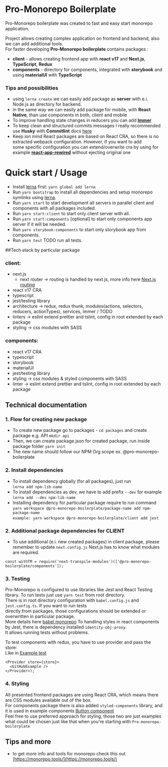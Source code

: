 # Pro-Monorepo Boilerplate

Pro-Monorepo boilerplate was created to fast and easy start monorepo application.

Project allows creating complex application on frontend and backend, also we can add additional tools.  
For faster developing **Pro-Monorepo boilerplate** contains packages :

* **client** - allows creating frontend app with **react v17** and **Next.js**, **TypeScript**, **Redux**
* **components** - directory for components, integrated with **storybook** and using **materialUI** with **TypeScript**
 
### Tips and possibilities
* using `lerna create` we can easily add package as **server** with e.i. Node.js as directory for backend.
* in the same way we can easily add package for mobile, with **React Native**, than use components in both, client and mobile  
* To improve handling state changes in reducers you can add **[Immer](https://immerjs.github.io/immer/)** 
* To keep clean and structured commits messages I really recommended use **Husky** with **Commitlint** docs [here](https://github.com/conventional-changelog/commitlint)
* Keep ion mind React packages are based on React CRA, so there is no extracted webpack configuration. However, if you want to add  
some specific configuration you can extend/overwrite cra by using for example **[react-app-rewired](https://github.com/timarney/react-app-rewired)** without ejecting original one

# Quick start / Usage
- Install [lerna](https://github.com/lerna/lerna) first: `yarn global add lerna`
- Run `yarn bootstrap` to install all dependencies and setup monorepo symlinks using [lerna](https://github.com/lerna/lerna).
- Run `yarn start` to start development all servers in parallel client and components with all packages included.
- Run `yarn start:client` to start only client server with all.
- Run `yarn start:components` [optional] to start only components app server if it will be needed.
- Run `yarn storybook:components` to start only storybook app from components.
- Run `yarn test` TODO run all tests.

##Tech stack by particular package
### client:
- next.js
  - next router -> routing is handled by next.js, more info here [Next.js routing](https://nextjs.org/docs/routing/introduction)
- react v17 CRA
- typescript
- jest/testing library
- architecture -> redux, redux thunk, modules(actions, selectors, reducers, actionTypes), services, immer / TODO 
- linters -> eslint extend prettier and tslint, config in root extended by each package
- styling -> css modules with SASS

### components:
- react v17 CRA
- typescript
- storybook
- materialUI
- jest/testing library
- styling -> css modules & styled components with SASS
- linter -> eslint extend prettier and tslint, config in root extended by each package


## Technical documentation
### 1. Flow for creating new package
* To create new package go to packages - `cd packages` and create package e.g. API `mkdir api`
* Then, we can create package.json for created package, run inside package folder `yarn init`
* The new name should follow our NPM Org scope ex. @pro-monorepo-boilerplate
### 2. Install dependencies
* To install dependency globally (for all packages), just run  
```lerna add npm-lib-name```  
* To install dependencies as dev, we have to add prefix  `--dev` 
for example   
`lerna add --dev npm-lib-name`
* Installing dependency for particular package require to run command   
```yarn workspace @pro-monorepo-boilerplate/package-name add npm-package-name```  
```example: yarn workspace @pro-monorepo-boilerplate/client add jest```
### 2. Additional package dependencies for CLIENT
* To use additional (e.i. new created packages) in client package, please remember to update `next.config.js` 
Next.js has to know what modules are required.
```
const withTM = require('next-transpile-modules')(['@pro-monorepo-boilerplate/components']);
```
### 3. Testing
Pro-Monorepo is configured to use libraries like Jest and React Testing library. To run tests just use `yarn test` from
root directory.  
There is in root directory configuration with `babel.config.js` and `jest.config.ts`. If you want to run tests  
directly from packages, those configurations should be extended or overwritten in particular package.  
More details here [babel monorepo](https://babeljs.io/docs/en/config-files#monorepos)
To handling styles in react components by Jest, there is dependency installed `identity-obj-proxy`.  
It allows running tests without problems.

To test components with redux, you have to use provider and pass the store:  
Like in [Example test](packages/client/src/views/GitHubExample/index.test.tsx)
```
<Provider store={store}>
  <GitHubExample />
</Provider>);
```
### 4. Styling 
All presented frontend packages are using React CRA, which means there are CSS modules available out of the box.  
For components package there is also added `styled-components` library, and it is used in example components [Button component](packages/components/src/components/Button/Button.tsx)   
Feel free to use preferred approach for styling, those two are just examples what could be chosen just like that when you're starting with `Pro-monorepo-boilerplate` 



## Tips and more
- to get more info and tools for monorepo check this out [https://monorepo.tools/](https://monorepo.tools/)